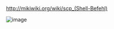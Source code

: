 http://mikiwiki.org/wiki/scp_(Shell-Befehl)

![image](https://user-images.githubusercontent.com/64751701/204431152-d93d1c18-b69e-4c6f-a8ad-948da99f7312.png)


